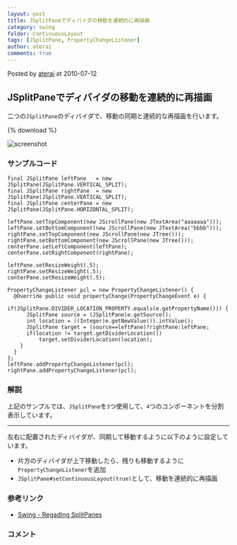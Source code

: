 ```yaml
---
layout: post
title: JSplitPaneでディバイダの移動を連続的に再描画
category: swing
folder: ContinuousLayout
tags: [JSplitPane, PropertyChangeListener]
author: aterai
comments: true
---
```


Posted by [aterai](http://terai.xrea.jp/aterai.html) at 2010-07-12

## JSplitPaneでディバイダの移動を連続的に再描画
二つの`JSplitPane`のディバイダで、移動の同期と連続的な再描画を行います。

{% download %}

![screenshot](https://lh4.googleusercontent.com/_9Z4BYR88imo/TQTKL-SYs6I/AAAAAAAAAVk/pXv9HlMSLf0/s800/ContinuousLayout.png)

### サンプルコード
<pre class="prettyprint"><code>final JSplitPane leftPane   = new JSplitPane(JSplitPane.VERTICAL_SPLIT);
final JSplitPane rightPane  = new JSplitPane(JSplitPane.VERTICAL_SPLIT);
final JSplitPane centerPane = new JSplitPane(JSplitPane.HORIZONTAL_SPLIT);

leftPane.setTopComponent(new JScrollPane(new JTextArea("aaaaaaa")));
leftPane.setBottomComponent(new JScrollPane(new JTextArea("bbbb")));
rightPane.setTopComponent(new JScrollPane(new JTree()));
rightPane.setBottomComponent(new JScrollPane(new JTree()));
centerPane.setLeftComponent(leftPane);
centerPane.setRightComponent(rightPane);

leftPane.setResizeWeight(.5);
rightPane.setResizeWeight(.5);
centerPane.setResizeWeight(.5);

PropertyChangeListener pcl = new PropertyChangeListener() {
  @Override public void propertyChange(PropertyChangeEvent e) {
    if(JSplitPane.DIVIDER_LOCATION_PROPERTY.equals(e.getPropertyName())) {
      JSplitPane source = (JSplitPane)e.getSource();
      int location = ((Integer)e.getNewValue()).intValue();
      JSplitPane target = (source==leftPane)?rightPane:leftPane;
      if(location != target.getDividerLocation())
          target.setDividerLocation(location);
    }
  }
};
leftPane.addPropertyChangeListener(pcl);
rightPane.addPropertyChangeListener(pcl);
</code></pre>

### 解説
上記のサンプルでは、`JSplitPane`を`3`つ使用して、`4`つのコンポーネントを分割表示しています。

- - - -
左右に配置されたディバイダが、同期して移動するように以下のように設定しています。

- 片方のディバイダが上下移動したら、残りも移動するように`PropertyChangeListener`を追加
- `JSplitPane#setContinuousLayout(true)`として、移動を連続的に再描画

<!-- dummy comment line for breaking list -->

### 参考リンク
- [Swing - Regading SplitPanes](https://forums.oracle.com/thread/1376808)

<!-- dummy comment line for breaking list -->

### コメント
